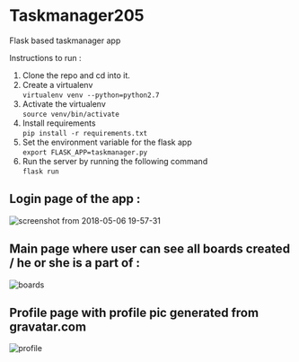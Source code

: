 # Taskmanager205
Flask based taskmanager app 

Instructions to run :<br>
1. Clone the repo and cd into it.<br>
2. Create a virtualenv<br>
```virtualenv venv --python=python2.7```<br>
3. Activate the virtualenv<br>
```source venv/bin/activate```<br>
4. Install requirements<br>
```pip install -r requirements.txt```<br>
5. Set the environment variable for the flask app<br>
```export FLASK_APP=taskmanager.py```
5. Run the server by running the following command<br>
```flask run```

## Login page of the app :

![screenshot from 2018-05-06 19-57-31](https://user-images.githubusercontent.com/30972206/39674419-372195ea-5169-11e8-9ff1-6fc0297d79f1.png)

## Main page where user can see all boards created / he or she is a part of :

![boards](https://user-images.githubusercontent.com/30972206/39674420-3a0bae12-5169-11e8-838c-daedb0eff395.png)

## Profile page with profile pic generated from gravatar.com

![profile](https://user-images.githubusercontent.com/30972206/39674422-3cf7ec8a-5169-11e8-9f97-ec9203710cee.png)

